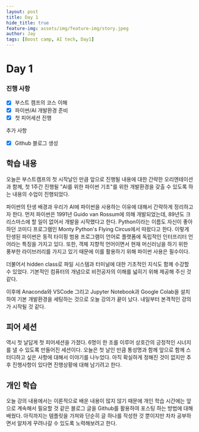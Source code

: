 ```yaml
---
layout: post
title: Day 1
hide_title: true
feature-img: assets/img/feature-img/story.jpeg
author: Jay
tags: [Boost camp, AI tech, Day1]
---
```


# Day 1

### 진행 사항
  - [x] 부스트 캠프의 코스 이해
  - [x] 파이썬/AI 개발환경 준비
  - [x] 첫 피어세션 진행
   
   추가 사항
  - [x] Github 블로그 생성


## 학습 내용
오늘은 부스트캠프의 첫 시작날인 만큼 앞으로 진행될 내용에 대한 간략한 오리엔테이션과 함께, 첫 1주간 진행될 "AI를 위한 파이썬 기초"를 위한 개발환경을 갖출 수 있도록 하는 내용의 수업이 진행되었다.

파이썬의 탄생 배경과 우리가 AI에 파이썬을 사용하는 이유에 대해서 간략하게 정리하고자 한다. 먼저 파이썬은 1991년 Guido van Rossum에 의해 개발되었는데, 89년도 크리스마스에 할 일이 없어서 개발을 시작했다고 한다. Python이라는 이름도 자신이 좋아하던 코미디 프로그램인 Monty Python's Flying Circus에서 따왔다고 한다. 이렇게 탄생된 파이썬은 동적 타이핑 범용 프로그램이 언어로 플랫폼에 독립적인 인터프리터 언어라는 특징을 가지고 있다. 또한, 객체 지향적 언어이면서 현재 머신러닝을 하기 위한 풍부한 라이브러리를 가지고 있기 때문에 이를 활용하기 위해 파이썬 사용은 필수이다.

더불어서 hidden class로 파일 시스템과 터미널에 대한 기초적인 지식도 함께 수강할 수 있었다. 기본적인 컴퓨터의 개념으로 비전공자의 이해를 넓히기 위해 제공해 주신 것 같다.

이후에 Anaconda와 VSCode 그리고 Jupyter Notebook과 Google Colab을 설치하여 기본 개발환경을 세팅하는 것으로 오늘 강의가 끝이 났다. 내일부터 본격적인 강의가 시작될 것 같다.

## 피어 세션
역시 첫 날답게 첫 피어세션을 가졌다. 6명이 한 조를 이루어 상호간의 긍정적인 시너지를 낼 수 있도록 만들어진 세션이다. 오늘은 첫 날인 만큼 통성명과 함께 앞으로 함께 스터디하고 싶은 사항에 대해서 이야기를 나누었다. 아직 확실하게 정해진 것이 없지만 추후 진행사항이 있다면 진행상황에 대해 남기려고 한다.

## 개인 학습
오늘 강의 내용에서는 이론적으로 배운 내용이 많지 않기 때문에 개인 학습 시간에는 앞으로 계속해서 필요할 것 같은 블로그 글을 Github를 활용하여 포스팅 하는 방법에 대해 배웠다. 아직까지는 템플릿을 가져와 단순히 글 하나를 작성한 것 뿐이지만 차차 공부하면서 알차게 꾸려나갈 수 있도록 노력해보려고 한다. 

